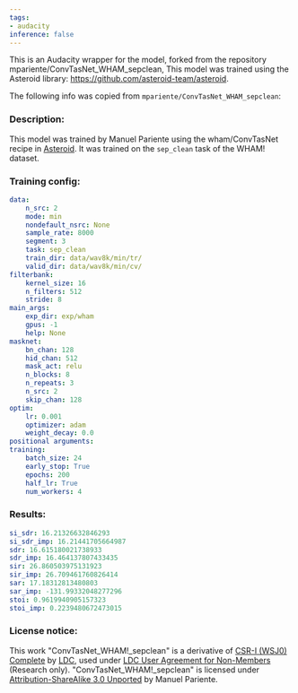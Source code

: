 ```yaml
---
tags:
- audacity
inference: false
---
```

This is an Audacity wrapper for the model, forked from the repository mpariente/ConvTasNet_WHAM_sepclean, 
This model was trained using the Asteroid library: https://github.com/asteroid-team/asteroid.

The following info was copied from `mpariente/ConvTasNet_WHAM_sepclean`:

### Description:
This model was trained by Manuel Pariente 
using the wham/ConvTasNet recipe in [Asteroid](https://github.com/asteroid-team/asteroid).
It was trained on the `sep_clean` task of the WHAM! dataset.
### Training config:
```yaml
data:
    n_src: 2
    mode: min
    nondefault_nsrc: None
    sample_rate: 8000
    segment: 3
    task: sep_clean
    train_dir: data/wav8k/min/tr/
    valid_dir: data/wav8k/min/cv/
filterbank:
    kernel_size: 16
    n_filters: 512
    stride: 8
main_args:
    exp_dir: exp/wham
    gpus: -1
    help: None
masknet:
    bn_chan: 128
    hid_chan: 512
    mask_act: relu
    n_blocks: 8
    n_repeats: 3
    n_src: 2
    skip_chan: 128
optim:
    lr: 0.001
    optimizer: adam
    weight_decay: 0.0
positional arguments:
training:
    batch_size: 24
    early_stop: True
    epochs: 200
    half_lr: True
    num_workers: 4
```
### Results:
```yaml
si_sdr: 16.21326632846293
si_sdr_imp: 16.21441705664987
sdr: 16.615180021738933
sdr_imp: 16.464137807433435
sir: 26.860503975131923
sir_imp: 26.709461760826414
sar: 17.18312813480803
sar_imp: -131.99332048277296
stoi: 0.9619940905157323
stoi_imp: 0.2239480672473015
```
### License notice:
This work "ConvTasNet_WHAM!_sepclean" is a derivative of [CSR-I (WSJ0) Complete](https://catalog.ldc.upenn.edu/LDC93S6A)
by [LDC](https://www.ldc.upenn.edu/), used under [LDC User Agreement for 
Non-Members](https://catalog.ldc.upenn.edu/license/ldc-non-members-agreement.pdf) (Research only). 
"ConvTasNet_WHAM!_sepclean" is licensed under [Attribution-ShareAlike 3.0 Unported](https://creativecommons.org/licenses/by-sa/3.0/)
by Manuel Pariente.